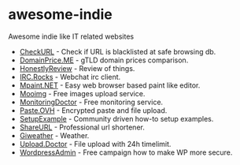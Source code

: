 # awesome-indie
Awesome indie like IT related websites

- [CheckURL](https://checkurl.net/) - Check if URL is blacklisted at safe browsing db.
- [DomainPrice.ME](https://domainprice.me/) - gTLD domain prices comparison.
- [HonestlyReview](https://honestlyreview.com/) - Review of things.
- [IRC.Rocks](https://irc.rocks/) - Webchat irc client.
- [Mpaint.NET](https://mpaint.net/) - Easy web browser based paint like editor.
- [Mooimg](https://mooimg.com/) - Free images upload service.
- [MonitoringDoctor](https://monitoringdoctor.com/) - Free monitoring service.
- [Paste.OVH](https://paste.ovh/) - Encrypted paste and file upload.
- [SetupExample](https://setupexample.com/) - Community driven how-to setup examples.
- [ShareURL](https://shareurl.it/) - Professional url shortener.
- [Giweather](https://giweather.net/) - Weather.
- [Upload.Doctor](https://upload.doctor/) - File upload with 24h timelimit.
- [WordpressAdmin](https://wordpressadmin.org/) - Free campaign how to make WP more secure.
